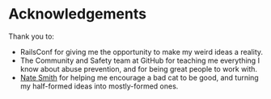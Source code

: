# Acknowledgements

Thank you to:
- RailsConf for giving me the opportunity to make my weird ideas a reality.
- The Community and Safety team at GitHub for teaching me everything I know about abuse prevention, and for being great people to work with.
- [Nate Smith](http://tilde.town/~vilmibm/) for helping me encourage a bad cat to be good, and turning my half-formed ideas into mostly-formed ones.